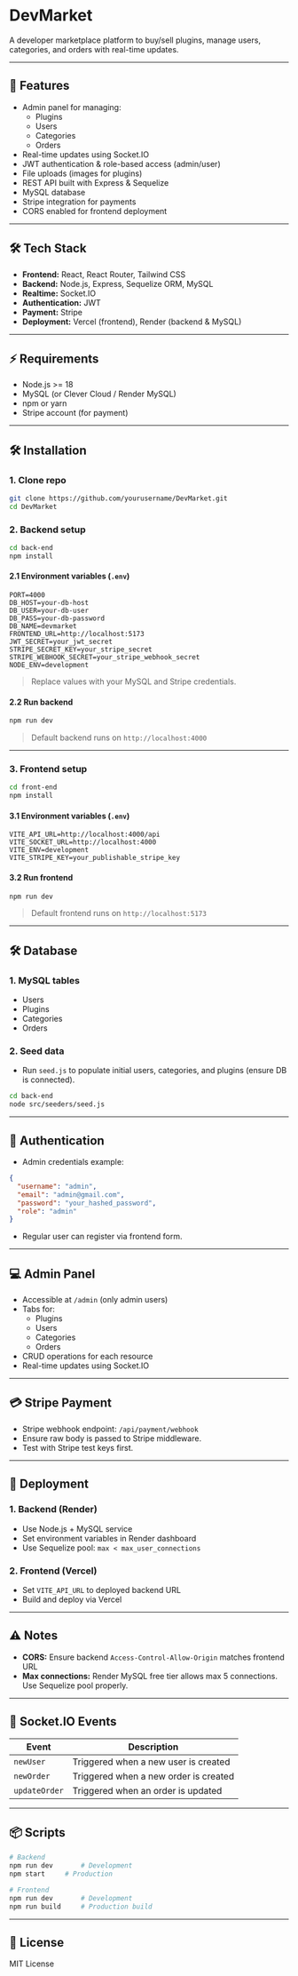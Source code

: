 # DevMarket

A developer marketplace platform to buy/sell plugins, manage users, categories, and orders with real-time updates.

---

## 📂 Features

- Admin panel for managing:
  - Plugins
  - Users
  - Categories
  - Orders
- Real-time updates using Socket.IO
- JWT authentication & role-based access (admin/user)
- File uploads (images for plugins)
- REST API built with Express & Sequelize
- MySQL database
- Stripe integration for payments
- CORS enabled for frontend deployment

---

## 🛠 Tech Stack

- **Frontend:** React, React Router, Tailwind CSS
- **Backend:** Node.js, Express, Sequelize ORM, MySQL
- **Realtime:** Socket.IO
- **Authentication:** JWT
- **Payment:** Stripe
- **Deployment:** Vercel (frontend), Render (backend & MySQL)

---

## ⚡️ Requirements

- Node.js >= 18
- MySQL (or Clever Cloud / Render MySQL)
- npm or yarn
- Stripe account (for payment)

---

## 🛠 Installation

### 1. Clone repo

```bash
git clone https://github.com/yourusername/DevMarket.git
cd DevMarket
```

### 2. Backend setup

```bash
cd back-end
npm install
```

#### 2.1 Environment variables (`.env`)

```env
PORT=4000
DB_HOST=your-db-host
DB_USER=your-db-user
DB_PASS=your-db-password
DB_NAME=devmarket
FRONTEND_URL=http://localhost:5173
JWT_SECRET=your_jwt_secret
STRIPE_SECRET_KEY=your_stripe_secret
STRIPE_WEBHOOK_SECRET=your_stripe_webhook_secret
NODE_ENV=development
```

> Replace values with your MySQL and Stripe credentials.

#### 2.2 Run backend

```bash
npm run dev
```

> Default backend runs on `http://localhost:4000`

---

### 3. Frontend setup

```bash
cd front-end
npm install
```

#### 3.1 Environment variables (`.env`)

```env
VITE_API_URL=http://localhost:4000/api
VITE_SOCKET_URL=http://localhost:4000
VITE_ENV=development
VITE_STRIPE_KEY=your_publishable_stripe_key
```

#### 3.2 Run frontend

```bash
npm run dev
```

> Default frontend runs on `http://localhost:5173`

---

## 🛠 Database

### 1. MySQL tables

- Users
- Plugins
- Categories
- Orders

### 2. Seed data

- Run `seed.js` to populate initial users, categories, and plugins (ensure DB is connected).

```bash
cd back-end
node src/seeders/seed.js
```
---

## 🔑 Authentication

- Admin credentials example:

```json
{
  "username": "admin",
  "email": "admin@gmail.com",
  "password": "your_hashed_password",
  "role": "admin"
}
```

- Regular user can register via frontend form.

---

## 💻 Admin Panel

- Accessible at `/admin` (only admin users)
- Tabs for:
  - Plugins
  - Users
  - Categories
  - Orders
- CRUD operations for each resource
- Real-time updates using Socket.IO

---

## 💳 Stripe Payment

- Stripe webhook endpoint: `/api/payment/webhook`
- Ensure raw body is passed to Stripe middleware.
- Test with Stripe test keys first.

---

## 🚀 Deployment

### 1. Backend (Render)

- Use Node.js + MySQL service
- Set environment variables in Render dashboard
- Use Sequelize pool: `max < max_user_connections`

### 2. Frontend (Vercel)

- Set `VITE_API_URL` to deployed backend URL
- Build and deploy via Vercel

---

## ⚠️ Notes

- **CORS:** Ensure backend `Access-Control-Allow-Origin` matches frontend URL
- **Max connections:** Render MySQL free tier allows max 5 connections. Use Sequelize pool properly.

---

## 🧹 Socket.IO Events

| Event         | Description                           |
| ------------- | ------------------------------------- |
| `newUser`     | Triggered when a new user is created  |
| `newOrder`    | Triggered when a new order is created |
| `updateOrder` | Triggered when an order is updated    |

---

## 📦 Scripts

```bash
# Backend
npm run dev       # Development
npm start     # Production

# Frontend
npm run dev       # Development
npm run build     # Production build
```

---

## 📜 License

MIT License

